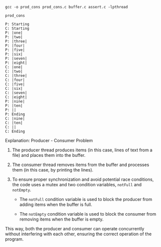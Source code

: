 ```console
gcc -o prod_cons prod_cons.c buffer.c assert.c -lpthread

prod_cons

P: Starting
C: Starting
P: |one|
P: |two|
P: |three|
P: |four|
P: |five|
P: |six|
P: |seven|
P: |eight|
C: |one|
C: |two|
C: |three|
C: |four|
C: |five|
C: |six|
C: |seven|
C: |eight|
P: |nine|
P: |ten|
P: ||
P: Ending
C: |nine|
C: |ten|
C: ||
C: Ending
```

Explanation: Producer - Consumer Problem

1.  The producer thread produces items (in this case, lines of text from a file) and places them into the buffer.
    
2.  The consumer thread removes items from the buffer and processes them (in this case, by printing the lines).
    
3.  To ensure proper synchronization and avoid potential race conditions, the code uses a mutex and two condition variables, `notFull` and `notEmpty`.
    
    -   The `notFull` condition variable is used to block the producer from adding items when the buffer is full.
        
    -   The `notEmpty` condition variable is used to block the consumer from removing items when the buffer is empty.
        

This way, both the producer and consumer can operate concurrently without interfering with each other, ensuring the correct operation of the program.

